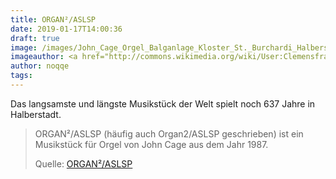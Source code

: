 ```yaml
---
title: ORGAN²/ASLSP
date: 2019-01-17T14:00:36
draft: true
image: /images/John_Cage_Orgel_Balganlage_Kloster_St._Burchardi_Halberstadt.jpg
imageauthor: <a href="http://commons.wikimedia.org/wiki/User:Clemensfranz" title="User:Clemensfranz">Clemensfranz</a>
author: noqqe
tags:
---
```


Das langsamste und längste Musikstück der Welt spielt noch 637 Jahre in
Halberstadt.

> ORGAN²/ASLSP (häufig auch Organ2/ASLSP geschrieben) ist ein Musikstück für
> Orgel von John Cage aus dem Jahr 1987.
>
> Quelle: [ORGAN²/ASLSP](https://de.wikipedia.org/wiki/ORGAN%C2%B2%2FASLSP)
